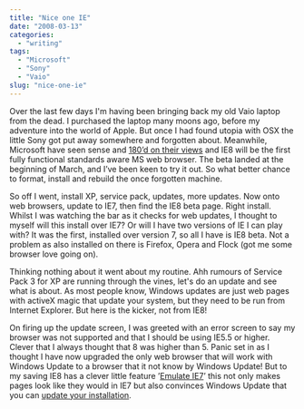 ```yaml
---
title: "Nice one IE"
date: "2008-03-13"
categories:
  - "writing"
tags:
  - "Microsoft"
  - "Sony"
  - "Vaio"
slug: "nice-one-ie"
---
```


Over the last few days I'm having been bringing back my old Vaio laptop from the dead. I purchased the laptop many moons ago, before my adventure into the world of Apple. But once I had found utopia with OSX the little Sony got put away somewhere and forgotten about. Meanwhile, Microsoft have seen sense and [180’d on their views](https://www.theregister.co.uk/2008/03/04/ie8_web_standards/) and IE8 will be the first fully functional standards aware MS web browser. The beta landed at the beginning of March, and I’ve been keen to try it out. So what better chance to format, install and rebuild the once forgotten machine.

So off I went, install XP, service pack, updates, more updates. Now onto web browsers, update to IE7, then find the IE8 beta page. Right install. Whilst I was watching the bar as it checks for web updates, I thought to myself will this install over IE7? Or will I have two versions of IE I can play with? It was the first, installed over version 7, so all I have is IE8 beta. Not a problem as also installed on there is Firefox, Opera and Flock (got me some browser love going on).

Thinking nothing about it went about my routine. Ahh rumours of Service Pack 3 for XP are running through the vines, let's do an update and see what is about. As most people know, Windows updates are just web pages with activeX magic that update your system, but they need to be run from Internet Explorer. But here is the kicker, not from IE8!

On firing up the update screen, I was greeted with an error screen to say my browser was not supported and that I should be using IE5.5 or higher. Clever that I always thought that 8 was higher than 5. Panic set in as I thought I have now upgraded the only web browser that will work with Windows Update to a browser that it not know by Windows Update! But to my saving IE8 has a clever little feature ’[Emulate IE7](https://www.flickr.com/photos/markomihelcic/2313205260/)’ this not only makes pages look like they would in IE7 but also convinces Windows Update that you can [update your installation](https://blogs.msdn.com/ie/archive/2008/03/09/using-the-emulate-ie7-button.aspx).
